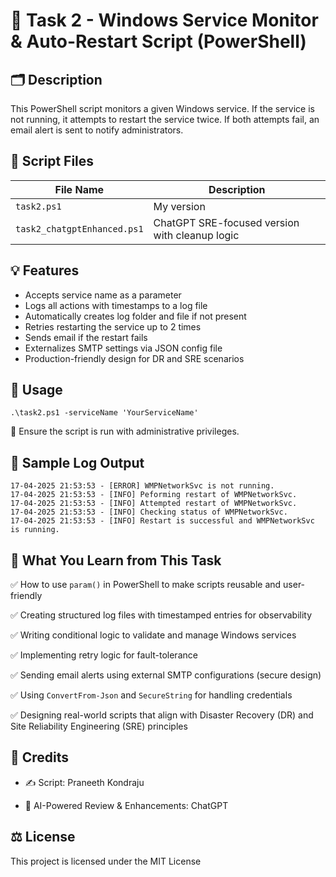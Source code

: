# 🔧 Task 2 - Windows Service Monitor & Auto-Restart Script (PowerShell)

## 🗂️ Description

This PowerShell script monitors a given Windows service. If the service is not running, it attempts to restart the service twice. If both attempts fail, an email alert is sent to notify administrators.

## 📁 Script Files

| File Name                | Description                                |
|-------------------------|--------------------------------------------|
| `task2.ps1`   | My version                |
| `task2_chatgptEnhanced.ps1` | ChatGPT SRE-focused version with cleanup logic |

## 💡 Features

- Accepts service name as a parameter
- Logs all actions with timestamps to a log file
- Automatically creates log folder and file if not present
- Retries restarting the service up to 2 times
- Sends email if the restart fails
- Externalizes SMTP settings via JSON config file
- Production-friendly design for DR and SRE scenarios

## 🚀 Usage

```
.\task2.ps1 -serviceName 'YourServiceName'
```
🔐 Ensure the script is run with administrative privileges.

## 🧪 Sample Log Output
```
17-04-2025 21:53:53 - [ERROR] WMPNetworkSvc is not running.
17-04-2025 21:53:53 - [INFO] Peforming restart of WMPNetworkSvc.
17-04-2025 21:53:53 - [INFO] Attempted restart of WMPNetworkSvc.
17-04-2025 21:53:53 - [INFO] Checking status of WMPNetworkSvc.
17-04-2025 21:53:53 - [INFO] Restart is successful and WMPNetworkSvc is running.
```
## 🧠 What You Learn from This Task

✅ How to use `param()` in PowerShell to make scripts reusable and user-friendly

✅ Creating structured log files with timestamped entries for observability

✅ Writing conditional logic to validate and manage Windows services

✅ Implementing retry logic for fault-tolerance

✅ Sending email alerts using external SMTP configurations (secure design)

✅ Using `ConvertFrom-Json` and `SecureString` for handling credentials

✅ Designing real-world scripts that align with Disaster Recovery (DR) and Site Reliability Engineering (SRE) principles


## 👥 Credits

- ✍️ Script: Praneeth Kondraju

- 🤖 AI-Powered Review & Enhancements: ChatGPT

## ⚖️ License
This project is licensed under the MIT License

